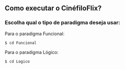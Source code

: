 ## Como executar o CinéfiloFlix?

### Escolha qual o tipo de paradigma deseja usar: 

Para o paradigma Funcional:

  ```
  $ cd Funcional
  ```

Para o paradigma Lógico:

  ```
  $ cd Logico
  ```
